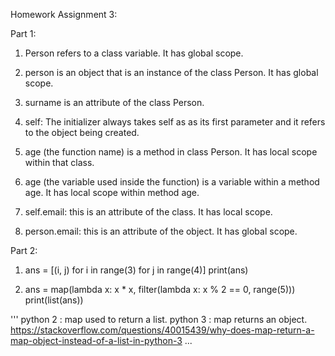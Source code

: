 Homework Assignment 3:

Part 1:

1. Person refers to a class variable. It has global scope.

2. person is an object that is an instance of the class Person. It has global scope. 

3. surname is an attribute of the class Person.

4. self: The initializer always takes self as as its first parameter and it refers to the object being created.

5. age (the function name) is a method in class Person. It has local scope within that class.

6. age (the variable used inside the function) is a variable within a method age. It has local scope within method age.

7. self.email: this is an attribute of the class. It has local scope.

8. person.email: this is an attribute of the object. It has global scope.


Part 2:

1. ans = [(i, j) for i in range(3) for j in range(4)]
   print(ans)


2. ans = map(lambda x: x * x, filter(lambda x: x % 2 == 0, range(5)))
print(list(ans))

'''
python 2 : map used to return a list.
python 3 : map returns an object.
https://stackoverflow.com/questions/40015439/why-does-map-return-a-map-object-instead-of-a-list-in-python-3
...   



  
